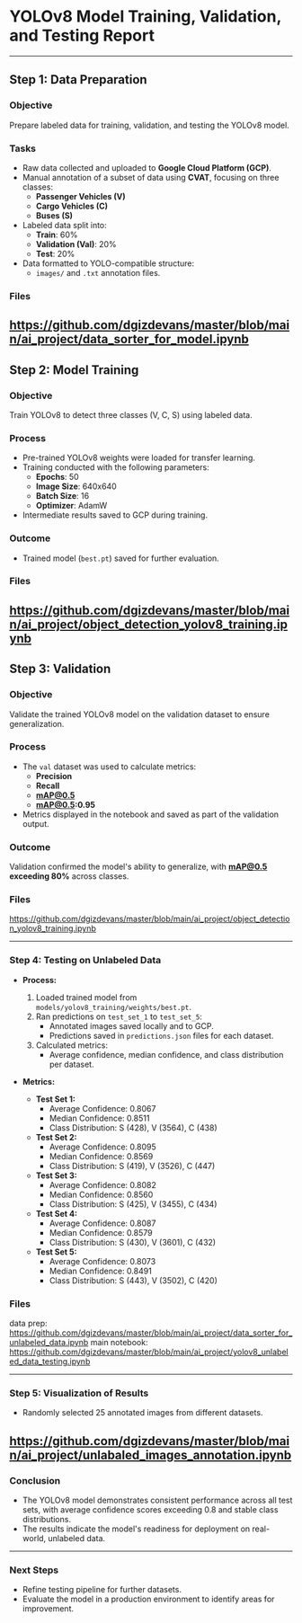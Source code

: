 # **YOLOv8 Model Training, Validation, and Testing Report**

---

## **Step 1: Data Preparation**
### Objective
Prepare labeled data for training, validation, and testing the YOLOv8 model.

### Tasks
- Raw data collected and uploaded to **Google Cloud Platform (GCP)**.
- Manual annotation of a subset of data using **CVAT**, focusing on three classes:
  - **Passenger Vehicles (V)**  
  - **Cargo Vehicles (C)**  
  - **Buses (S)**  
- Labeled data split into:
  - **Train**: 60%
  - **Validation (Val)**: 20%
  - **Test**: 20%
- Data formatted to YOLO-compatible structure:
  - `images/` and `.txt` annotation files.

### Files

https://github.com/dgizdevans/master/blob/main/ai_project/data_sorter_for_model.ipynb
---

## **Step 2: Model Training**
### Objective
Train YOLOv8 to detect three classes (V, C, S) using labeled data.

### Process
- Pre-trained YOLOv8 weights were loaded for transfer learning.
- Training conducted with the following parameters:
  - **Epochs**: 50  
  - **Image Size**: 640x640  
  - **Batch Size**: 16  
  - **Optimizer**: AdamW  
- Intermediate results saved to GCP during training.

### Outcome
- Trained model (`best.pt`) saved for further evaluation.

### Files
https://github.com/dgizdevans/master/blob/main/ai_project/object_detection_yolov8_training.ipynb
---

## **Step 3: Validation**
### Objective
Validate the trained YOLOv8 model on the validation dataset to ensure generalization.

### Process
- The `val` dataset was used to calculate metrics:
  - **Precision**  
  - **Recall**  
  - **mAP@0.5**  
  - **mAP@0.5:0.95**  
- Metrics displayed in the notebook and saved as part of the validation output.

### Outcome
Validation confirmed the model's ability to generalize, with **mAP@0.5 exceeding 80%** across classes.

### Files
https://github.com/dgizdevans/master/blob/main/ai_project/object_detection_yolov8_training.ipynb

---

### **Step 4: Testing on Unlabeled Data**
- **Process:**
  1. Loaded trained model from `models/yolov8_training/weights/best.pt`.
  2. Ran predictions on `test_set_1` to `test_set_5`:
      - Annotated images saved locally and to GCP.
      - Predictions saved in `predictions.json` files for each dataset.
  3. Calculated metrics:
      - Average confidence, median confidence, and class distribution per dataset.

- **Metrics:**
  - **Test Set 1:**
    - Average Confidence: 0.8067
    - Median Confidence: 0.8511
    - Class Distribution: S (428), V (3564), C (438)
  - **Test Set 2:**
    - Average Confidence: 0.8095
    - Median Confidence: 0.8569
    - Class Distribution: S (419), V (3526), C (447)
  - **Test Set 3:**
    - Average Confidence: 0.8082
    - Median Confidence: 0.8560
    - Class Distribution: S (425), V (3455), C (434)
  - **Test Set 4:**
    - Average Confidence: 0.8087
    - Median Confidence: 0.8579
    - Class Distribution: S (430), V (3601), C (432)
  - **Test Set 5:**
    - Average Confidence: 0.8073
    - Median Confidence: 0.8491
    - Class Distribution: S (443), V (3502), C (420)

### Files
data prep: https://github.com/dgizdevans/master/blob/main/ai_project/data_sorter_for_unlabeled_data.ipynb
main notebook: https://github.com/dgizdevans/master/blob/main/ai_project/yolov8_unlabeled_data_testing.ipynb

---

### **Step 5: Visualization of Results**
- Randomly selected 25 annotated images from different datasets.

https://github.com/dgizdevans/master/blob/main/ai_project/unlabaled_images_annotation.ipynb
---

### **Conclusion**
- The YOLOv8 model demonstrates consistent performance across all test sets, with average confidence scores exceeding 0.8 and stable class distributions.
- The results indicate the model's readiness for deployment on real-world, unlabeled data.

---

### **Next Steps**
- Refine testing pipeline for further datasets.
- Evaluate the model in a production environment to identify areas for improvement.
